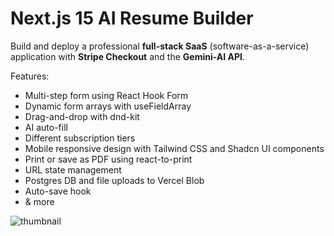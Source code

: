 # Next.js 15 AI Resume Builder

Build and deploy a professional **full-stack SaaS** (software-as-a-service) application with **Stripe Checkout** and the **Gemini-AI API**. 

Features:
- Multi-step form using React Hook Form
- Dynamic form arrays with useFieldArray
- Drag-and-drop with dnd-kit
- AI auto-fill
- Different subscription tiers
- Mobile responsive design with Tailwind CSS and Shadcn UI components
- Print or save as PDF using react-to-print
- URL state management
- Postgres DB and file uploads to Vercel Blob
- Auto-save hook
- & more


![thumbnail](https://github.com/yashng7/AiResume/blob/main/public/thumbnail.png)
